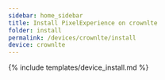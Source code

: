 ```yaml
---
sidebar: home_sidebar
title: Install PixelExperience on crownlte
folder: install
permalink: /devices/crownlte/install
device: crownlte
---
```

{% include templates/device_install.md %}
